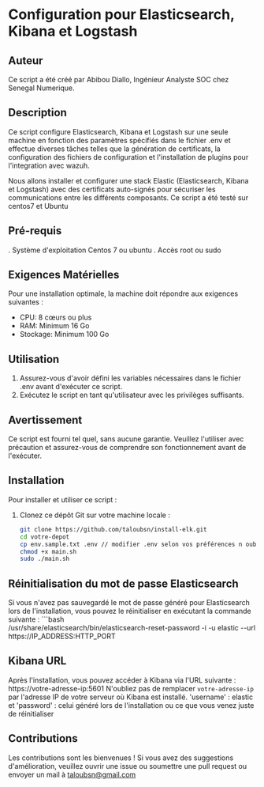 # Configuration pour Elasticsearch, Kibana et Logstash

## Auteur
Ce script a été créé par Abibou Diallo, Ingénieur Analyste SOC chez Senegal Numerique.

## Description

Ce script configure Elasticsearch, Kibana et Logstash sur une seule machine en fonction des paramètres spécifiés dans le fichier .env et effectue diverses tâches telles que la génération de certificats, la configuration des fichiers de configuration et l'installation de plugins pour l'integration avec wazuh.

Nous allons installer et configurer une stack Elastic (Elasticsearch, Kibana et Logstash) avec des certificats auto-signés pour sécuriser les communications entre les différents composants.
Ce script a été testé sur centos7 et Ubuntu

## Pré-requis
 . Système d'exploitation Centos 7 ou ubuntu
 . Accès root ou sudo

## Exigences Matérielles
Pour une installation optimale, la machine doit répondre aux exigences suivantes :
- CPU: 8 cœurs ou plus
- RAM: Minimum 16 Go
- Stockage: Minimum 100 Go

## Utilisation
1. Assurez-vous d'avoir défini les variables nécessaires dans le fichier .env avant d'exécuter ce script.
2. Exécutez le script en tant qu'utilisateur avec les privilèges suffisants.


## Avertissement
Ce script est fourni tel quel, sans aucune garantie. Veuillez l'utiliser avec précaution et assurez-vous de comprendre son fonctionnement avant de l'exécuter.

## Installation
Pour installer et utiliser ce script :
1. Clonez ce dépôt Git sur votre machine locale :
   ```bash
   git clone https://github.com/taloubsn/install-elk.git
   cd votre-depot
   cp env.sample.txt .env // modifier .env selon vos préférences n oublier pas mettre IP_ADDRESS à celle de votre machine
   chmod +x main.sh
   sudo ./main.sh

## Réinitialisation du mot de passe Elasticsearch

Si vous n'avez pas sauvegardé le mot de passe généré pour Elasticsearch lors de l'installation, vous pouvez le réinitialiser en exécutant la commande suivante :
    ```bash    
    /usr/share/elasticsearch/bin/elasticsearch-reset-password -i -u elastic --url https://IP_ADDRESS:HTTP_PORT

## Kibana URL
Après l'installation, vous pouvez accéder à Kibana via l'URL suivante : https://votre-adresse-ip:5601
N'oubliez pas de remplacer `votre-adresse-ip` par l'adresse IP de votre serveur où Kibana est installé. 'username' : elastic et 'password' : celui généré lors de l'installation ou ce que vous venez juste de réinitialiser

## Contributions
Les contributions sont les bienvenues ! Si vous avez des suggestions d'amélioration, veuillez ouvrir une 
issue ou soumettre une pull request ou envoyer un mail à taloubsn@gmail.com

